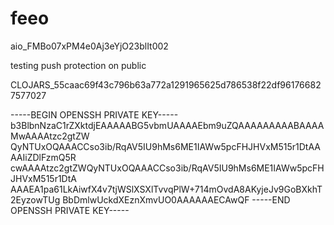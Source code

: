 # feeo

aio_FMBo07xPM4e0Aj3eYjO23blIt002

testing push protection on public

CLOJARS_55caac69f43c796b63a772a1291965625d786538f22df961766827577027

-----BEGIN OPENSSH PRIVATE KEY----- b3BlbnNzaC1rZXktdjEAAAAABG5vbmUAAAAEbm9uZQAAAAAAAAABAAAAMwAAAAtzc2gtZW QyNTUxOQAAACCso3ib/RqAV5IU9hMs6ME1IAWw5pcFHJHVxM515r1DtAAAAIiZDlFzmQ5R cwAAAAtzc2gtZWQyNTUxOQAAACCso3ib/RqAV5IU9hMs6ME1IAWw5pcFHJHVxM515r1DtA AAAEA1pa61LkAiwfX4v7tjWSlXSXlTvvqPlW+714mOvdA8AKyjeJv9GoBXkhT2EyzowTUg BbDmlwUckdXEznXmvUO0AAAAAAECAwQF -----END OPENSSH PRIVATE KEY-----

